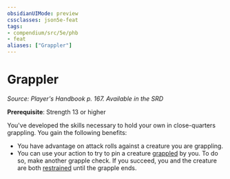 ```yaml
---
obsidianUIMode: preview
cssclasses: json5e-feat
tags:
- compendium/src/5e/phb
- feat
aliases: ["Grappler"]
---
```

# Grappler
*Source: Player's Handbook p. 167. Available in the <span title='Systems Reference Document (5.1)'>SRD</span>*  

**Prerequisite**: Strength 13 or higher

You've developed the skills necessary to hold your own in close-quarters grappling. You gain the following benefits:

- You have advantage on attack rolls against a creature you are grappling.  
- You can use your action to try to pin a creature [grappled](2-Mechanics/CLI/rules/conditions.md#Grappled) by you. To do so, make another grapple check. If you succeed, you and the creature are both [restrained](2-Mechanics/CLI/rules/conditions.md#Restrained) until the grapple ends.